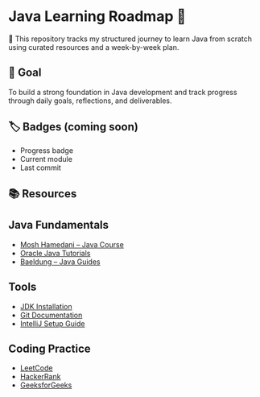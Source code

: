 # Java Learning Roadmap 🚀
🚀 This repository tracks my structured journey to learn Java from scratch using curated resources and a week-by-week plan.

## 🏁 Goal

To build a strong foundation in Java development and track progress through daily goals, reflections, and deliverables.

## 🏷️ Badges (coming soon)

- Progress badge
- Current module
- Last commit

## 📚 Resources

## Java Fundamentals

- [Mosh Hamedani – Java Course](https://codewithmosh.com/)
- [Oracle Java Tutorials](https://docs.oracle.com/javase/tutorial/)
- [Baeldung – Java Guides](https://www.baeldung.com/)

## Tools

- [JDK Installation](https://docs.oracle.com/en/java/javase/install/)
- [Git Documentation](https://git-scm.com/book/en/v2)
- [IntelliJ Setup Guide](https://www.jetbrains.com/idea/)

## Coding Practice

- [LeetCode](https://leetcode.com/)
- [HackerRank](https://www.hackerrank.com/domains/tutorials/10-days-of-recursion)
- [GeeksforGeeks](https://www.geeksforgeeks.org/)
